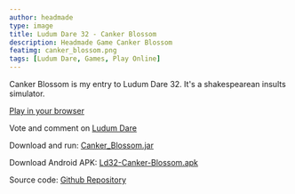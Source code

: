 ```yaml
---
author: headmade
type: image
title: Ludum Dare 32 - Canker Blossom
description: Headmade Game Canker Blossom
featimg: canker_blossom.png
tags: [Ludum Dare, Games, Play Online]
---
```


Canker Blossom is my entry to Ludum Dare 32. It's a shakespearean insults simulator.

<div class="play_button">
  <a href="/play/canker-blossom/"><i class="fa fa-gamepad fa-1x"></i> Play in your browser</a>
</div>

Vote and comment on <a href="http://ludumdare.com/compo/ludum-dare-32/?uid=42076">Ludum Dare</a>

Download and run: <a href="https://github.com/headmadegames/LudumDare32/releases">Canker_Blossom.jar</a>

Download Android APK: <a href="https://github.com/headmadegames/LudumDare32/releases/download/v1/Ld32-Canker-Blossom.apk">Ld32-Canker-Blossom.apk</a>

Source code: <a href="https://github.com/headmadegames/LudumDare32">Github Repository</a>
